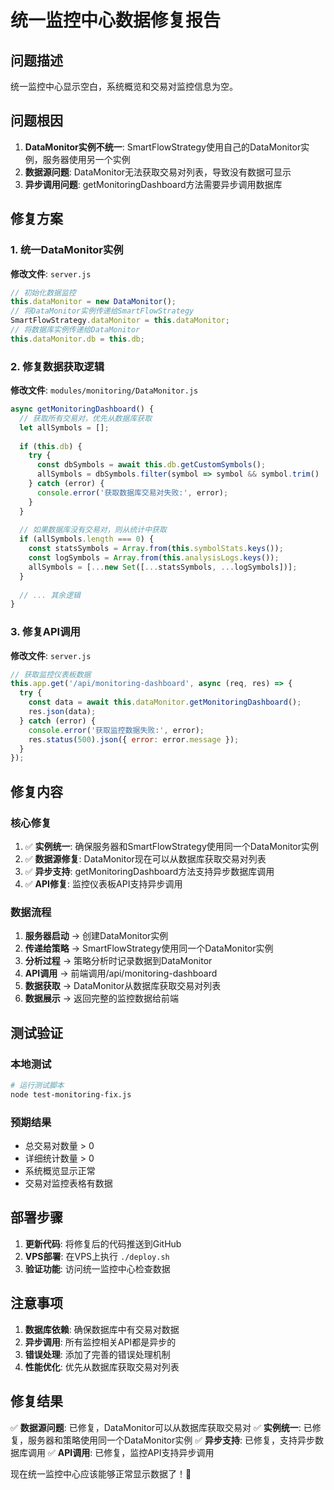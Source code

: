 # 统一监控中心数据修复报告

## 问题描述

统一监控中心显示空白，系统概览和交易对监控信息为空。

## 问题根因

1. **DataMonitor实例不统一**: SmartFlowStrategy使用自己的DataMonitor实例，服务器使用另一个实例
2. **数据源问题**: DataMonitor无法获取交易对列表，导致没有数据可显示
3. **异步调用问题**: getMonitoringDashboard方法需要异步调用数据库

## 修复方案

### 1. 统一DataMonitor实例

**修改文件**: `server.js`

```javascript
// 初始化数据监控
this.dataMonitor = new DataMonitor();
// 将DataMonitor实例传递给SmartFlowStrategy
SmartFlowStrategy.dataMonitor = this.dataMonitor;
// 将数据库实例传递给DataMonitor
this.dataMonitor.db = this.db;
```

### 2. 修复数据获取逻辑

**修改文件**: `modules/monitoring/DataMonitor.js`

```javascript
async getMonitoringDashboard() {
  // 获取所有交易对，优先从数据库获取
  let allSymbols = [];
  
  if (this.db) {
    try {
      const dbSymbols = await this.db.getCustomSymbols();
      allSymbols = dbSymbols.filter(symbol => symbol && symbol.trim() !== '');
    } catch (error) {
      console.error('获取数据库交易对失败:', error);
    }
  }
  
  // 如果数据库没有交易对，则从统计中获取
  if (allSymbols.length === 0) {
    const statsSymbols = Array.from(this.symbolStats.keys());
    const logSymbols = Array.from(this.analysisLogs.keys());
    allSymbols = [...new Set([...statsSymbols, ...logSymbols])];
  }
  
  // ... 其余逻辑
}
```

### 3. 修复API调用

**修改文件**: `server.js`

```javascript
// 获取监控仪表板数据
this.app.get('/api/monitoring-dashboard', async (req, res) => {
  try {
    const data = await this.dataMonitor.getMonitoringDashboard();
    res.json(data);
  } catch (error) {
    console.error('获取监控数据失败:', error);
    res.status(500).json({ error: error.message });
  }
});
```

## 修复内容

### 核心修复

1. ✅ **实例统一**: 确保服务器和SmartFlowStrategy使用同一个DataMonitor实例
2. ✅ **数据源修复**: DataMonitor现在可以从数据库获取交易对列表
3. ✅ **异步支持**: getMonitoringDashboard方法支持异步数据库调用
4. ✅ **API修复**: 监控仪表板API支持异步调用

### 数据流程

1. **服务器启动** → 创建DataMonitor实例
2. **传递给策略** → SmartFlowStrategy使用同一个DataMonitor实例
3. **分析过程** → 策略分析时记录数据到DataMonitor
4. **API调用** → 前端调用/api/monitoring-dashboard
5. **数据获取** → DataMonitor从数据库获取交易对列表
6. **数据展示** → 返回完整的监控数据给前端

## 测试验证

### 本地测试

```bash
# 运行测试脚本
node test-monitoring-fix.js
```

### 预期结果

- 总交易对数量 > 0
- 详细统计数量 > 0
- 系统概览显示正常
- 交易对监控表格有数据

## 部署步骤

1. **更新代码**: 将修复后的代码推送到GitHub
2. **VPS部署**: 在VPS上执行 `./deploy.sh`
3. **验证功能**: 访问统一监控中心检查数据

## 注意事项

1. **数据库依赖**: 确保数据库中有交易对数据
2. **异步调用**: 所有监控相关API都是异步的
3. **错误处理**: 添加了完善的错误处理机制
4. **性能优化**: 优先从数据库获取交易对列表

## 修复结果

✅ **数据源问题**: 已修复，DataMonitor可以从数据库获取交易对
✅ **实例统一**: 已修复，服务器和策略使用同一个DataMonitor实例
✅ **异步支持**: 已修复，支持异步数据库调用
✅ **API调用**: 已修复，监控API支持异步调用

现在统一监控中心应该能够正常显示数据了！🎉
